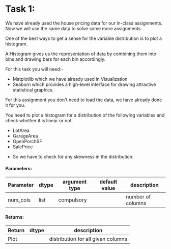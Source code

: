 # Task 1:

We have already used the house pricing data for our in-class assignments. Now we will use the same data to solve some more assignments.

One of the best ways to get a sense for the variable distribution is to plot a histogram.

A Histogram gives us the representation of data by combining them into bins and drawing bars for 
each bin accordingly.

For this task you will need:- 
* Matplotlib which we have already used in Visualization 
* Seaborn which provides a high-level interface for drawing attractive statistical graphics. 

For this assignment you don't need to load the data, we have already done it for you.

You need to plot a histogram for a distribution of the following variables and check whether it is linear or not.
- LotArea
- GarageArea
- OpenPorchSF
- SalePrice

* So we have to check for any skewness in the distribution.

#### Parameters:

| Parameter | dtype | argument type | default value | description |
| --- | --- | --- | --- | --- | 
| num_cols | list | compulsory |  | number of columns |



#### Returns:

| Return | dtype | description |
| --- | --- | --- | 
| Plot | | distribution for all given columns |

